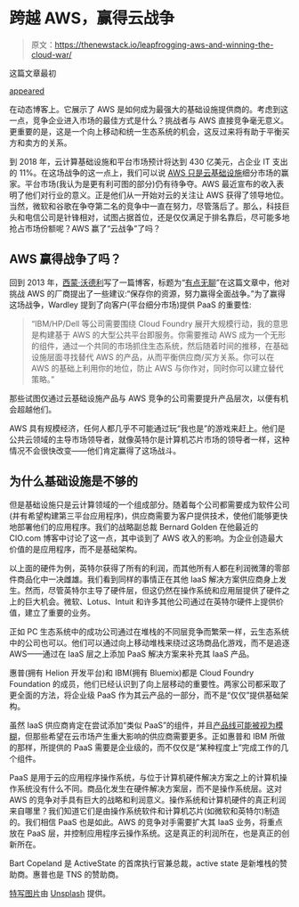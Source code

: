 # 跨越 AWS，赢得云战争

> 原文：<https://thenewstack.io/leapfrogging-aws-and-winning-the-cloud-war/>

这篇文章最初

[appeared](http://www.activestate.com/blog/2015/05/want-leapfrog-aws-and-win-cloud-war-move-stack)

在动态博客上。它展示了 AWS 是如何成为最强大的基础设施提供商的。考虑到这一点，竞争企业进入市场的最佳方式是什么？挑战者与 AWS 直接竞争毫无意义。更重要的是，这是一个向上移动和统一生态系统的机会，这反过来将有助于平衡买方和卖方的关系。

到 2018 年，云计算基础设施和平台市场预计将达到 430 亿美元，占企业 IT 支出的 11%。在这场战争的这一点上，我们可以说 [AWS 只是云基础设施](http://www.nytimes.com/2015/04/24/technology/amazon-reports-big-profits-in-its-cloud-computing-business.html)细分市场的赢家。平台市场(我认为是更有利可图的部分)仍有待争夺。AWS 最近宣布的收入表明了他们对行业的意义。正是他们从一开始对云的关注让 AWS 获得了领导地位。当然，微软和谷歌在争夺第二名的竞争中一直在努力，尽管落后了。那么，科技巨头和电信公司是针锋相对，试图占据首位，还是仅仅满足于排名靠后，尽可能多地抢占市场份额呢？AWS 赢了“云战争”了吗？

## AWS 赢得战争了吗？

回到 2013 年，[西蒙·沃德利](https://twitter.com/swardley)写了一篇博客，标题为“[有点无聊](http://blog.gardeviance.org/2013/11/somewhat-bored.html)”在这篇文章中，他对挑战 AWS 的厂商提出了一些建议:“保存你的资源，努力赢得全面战争。”为了赢得这场战争，Wardley 提到了向客户(平台细分市场)提供 PaaS 的重要性:

> “IBM/HP/Dell 等公司需要围绕 Cloud Foundry 展开大规模行动，我的意思是构建基于 AWS 的大型公共平台即服务。你需要推动 AWS 成为一个无形的组件，通过一个共同的市场抓住生态系统，然后随着时间的推移，在基础设施层面寻找替代 AWS 的产品，从而平衡供应商/买方关系。你可以在 AWS 的基础上利用你的地位，防止 AWS 与你作对，同时你可以建立替代策略。”

那些试图仅通过云基础设施产品与 AWS 竞争的公司需要提升产品层次，以便有机会超越他们。

AWS 具有规模经济，任何人都几乎不可能通过玩“我也是”的游戏来赶上。他们是公共云领域的主导市场领导者，就像英特尔是计算机芯片市场的领导者一样，这种情况不会很快改变——他们肯定赢得了这场战斗。

## 为什么基础设施是不够的

但是基础设施只是云计算领域的一个组成部分。随着每个公司都需要成为软件公司(并有希望构建第三平台应用程序)，供应商需要为客户提供技术，使他们能够更快地部署他们的应用程序。我们的战略副总裁 Bernard Golden 在他最近的 CIO.com 博客中讨论了这一点，其中谈到了 AWS 收入的影响。为企业创造最大价值的是应用程序，而不是基础架构。

以上面的硬件为例，英特尔获得了所有的利润，而其他所有人都在利润微薄的零部件商品化中一决雌雄。我们看到同样的事情正在其他 IaaS 解决方案供应商身上发生。然而，尽管英特尔主导了硬件层，但这仍然在操作系统和应用层提供了硬件之上的巨大机会。微软、Lotus、Intuit 和许多其他公司通过在英特尔硬件上提供价值，建立了重要的业务。

正如 PC 生态系统中的成功公司通过在堆栈的不同层竞争而繁荣一样，云生态系统中的公司也可以。他们可以通过向上移动堆栈来绕过这场商品化游戏，而不是追逐 AWS——通过在 IaaS 层之上添加 PaaS 解决方案来补充其 IaaS 产品。

惠普(拥有 Helion 开发平台)和 IBM(拥有 Bluemix)都是 Cloud Foundry Foundation 的成员，他们已经认识到了向上层移动的重要性。两家公司都采取了更全面的方法，将企业级 PaaS 作为其云产品的一部分，而不是“仅仅”提供基础架构。

虽然 IaaS 供应商肯定在尝试添加“类似 PaaS”的组件，并且[产品线可能被视为模糊](http://www.forbes.com/sites/mikekavis/2014/06/02/blurring-the-line-between-paas-and-iaas/)，但那些希望在云市场产生重大影响的供应商需要更多。正如惠普和 IBM 所做的那样，所提供的 PaaS 需要是企业级的，而不仅仅是“某种程度上”完成工作的几个组件。

PaaS 是用于云的应用程序操作系统，与位于计算机硬件解决方案之上的计算机操作系统没有什么不同。商品化发生在硬件解决方案层，而不是操作系统层。这对 AWS 的竞争对手具有巨大的战略和利润意义。操作系统和计算机硬件的真正利润来自哪里？我们知道它们是由操作系统软件和计算机芯片(如微软和英特尔)制造的。我们相信 PaaS 也是如此。AWS 的竞争对手需要扩大其 IaaS 业务，将重点放在 PaaS 层，并控制应用程序云操作系统。这是真正的利润所在，也是真正的创新所在。

Bart Copeland 是 ActiveState 的首席执行官兼总裁，active state 是新堆栈的赞助商。惠普也是 TNS 的赞助商。

[特写图片](http://download.unsplash.com/photo-1428954376791-d9ae785dfb2d)由 [Unsplash](https://unsplash.com/) 提供。

<svg xmlns:xlink="http://www.w3.org/1999/xlink" viewBox="0 0 68 31" version="1.1"><title>Group</title> <desc>Created with Sketch.</desc></svg>
